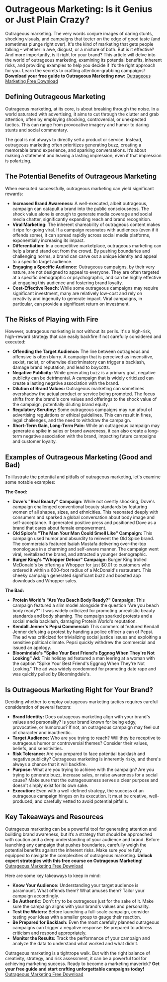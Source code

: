 # Outrageous Marketing: Is it Genius or Just Plain Crazy?

Outrageous marketing. The very words conjure images of daring stunts, shocking visuals, and campaigns that teeter on the edge of good taste (and sometimes plunge right over). It's the kind of marketing that gets people talking – whether in awe, disgust, or a mixture of both. But is it effective? And more importantly, is it right for your brand? This article will delve into the world of outrageous marketing, examining its potential benefits, inherent risks, and providing examples to help you decide if it’s the right approach for you.  Learn the secrets to crafting attention-grabbing campaigns! **Download your free guide to Outrageous Marketing now:** [Outrageous Marketing Free Download](https://udemywork.com/outrageous-marketing)

## Defining Outrageous Marketing

Outrageous marketing, at its core, is about breaking through the noise. In a world saturated with advertising, it aims to cut through the clutter and grab attention, often by employing shocking, controversial, or unexpected tactics. This can range from provocative imagery and humor to daring stunts and social commentary.

The goal is not always to directly sell a product or service. Instead, outrageous marketing often prioritizes generating buzz, creating a memorable brand experience, and sparking conversations. It’s about making a statement and leaving a lasting impression, even if that impression is polarizing.

## The Potential Benefits of Outrageous Marketing

When executed successfully, outrageous marketing can yield significant rewards:

*   **Increased Brand Awareness:** A well-executed, albeit outrageous, campaign can catapult a brand into the public consciousness. The shock value alone is enough to generate media coverage and social media chatter, significantly expanding reach and brand recognition.
*   **Viral Marketing:** The inherent shareability of outrageous content makes it ripe for going viral. If a campaign resonates with audiences (even if it offends some), it can spread rapidly across social media platforms, exponentially increasing its impact.
*   **Differentiation:** In a competitive marketplace, outrageous marketing can help a brand stand out from the crowd. By pushing boundaries and challenging norms, a brand can carve out a unique identity and appeal to a specific target audience.
*   **Engaging a Specific Audience:** Outrageous campaigns, by their very nature, are not designed to appeal to everyone. They are often targeted at a specific demographic or psychographic, and can be highly effective at engaging this audience and fostering brand loyalty.
*   **Cost-Effective Reach:** While some outrageous campaigns may require significant investment, many are relatively low-cost and rely on creativity and ingenuity to generate impact. Viral campaigns, in particular, can provide a significant return on investment.

## The Risks of Playing with Fire

However, outrageous marketing is not without its perils. It's a high-risk, high-reward strategy that can easily backfire if not carefully considered and executed:

*   **Offending the Target Audience:** The line between outrageous and offensive is often blurry. A campaign that is perceived as insensitive, sexist, racist, or otherwise discriminatory can trigger a backlash, damage brand reputation, and lead to boycotts.
*   **Negative Publicity:** While generating buzz is a primary goal, negative publicity can be detrimental. A campaign that is widely criticized can create a lasting negative association with the brand.
*   **Dilution of Brand Values:** Outrageous marketing can sometimes overshadow the actual product or service being promoted. The focus shifts from the brand's core values and offerings to the shock value of the campaign, potentially diluting brand equity.
*   **Regulatory Scrutiny:** Some outrageous campaigns may run afoul of advertising regulations or ethical guidelines. This can result in fines, legal challenges, and the need to withdraw the campaign.
*   **Short-Term Gain, Long-Term Pain:** While an outrageous campaign may generate a spike in sales or brand awareness, it can also create a long-term negative association with the brand, impacting future campaigns and customer loyalty.

## Examples of Outrageous Marketing (Good and Bad)

To illustrate the potential and pitfalls of outrageous marketing, let's examine some notable examples:

**The Good:**

*   **Dove's "Real Beauty" Campaign:** While not overtly shocking, Dove's campaign challenged conventional beauty standards by featuring women of all shapes, sizes, and ethnicities. This resonated deeply with consumers and sparked a global conversation about body image and self-acceptance. It generated positive press and positioned Dove as a brand that cares about female empowerment.
*   **Old Spice's "The Man Your Man Could Smell Like" Campaign:** This campaign used humor and absurdity to reinvent the Old Spice brand. The commercials featured Isaiah Mustafa delivering over-the-top monologues in a charming and self-aware manner. The campaign went viral, revitalized the brand, and attracted a younger demographic.
*   **Burger King's "Whopper Detour" Campaign:** Burger King trolled McDonald's by offering a Whopper for just $0.01 to customers who ordered it within a 600-foot radius of a McDonald's restaurant. This cheeky campaign generated significant buzz and boosted app downloads and Whopper sales.

**The Bad:**

*   **Protein World's "Are You Beach Body Ready?" Campaign:** This campaign featured a slim model alongside the question "Are you beach body ready?" It was widely criticized for promoting unrealistic beauty standards and body shaming. The campaign sparked protests and a social media backlash, damaging Protein World's reputation.
*   **Kendall Jenner's Pepsi Commercial:** This commercial featured Kendall Jenner defusing a protest by handing a police officer a can of Pepsi. The ad was criticized for trivializing social justice issues and exploiting a sensitive political climate. Pepsi quickly withdrew the commercial and issued an apology.
*   **Bloomindale's "Spike Your Best Friend's Eggnog When They're Not Looking" Ad:** This holiday ad featured a man leering at a woman with the caption "Spike Your Best Friend's Eggnog When They're Not Looking." The ad was widely condemned for promoting date rape and was quickly pulled by Bloomingdale's.

## Is Outrageous Marketing Right for Your Brand?

Deciding whether to employ outrageous marketing tactics requires careful consideration of several factors:

*   **Brand Identity:** Does outrageous marketing align with your brand's values and personality? Is your brand known for being edgy, provocative, or humorous? If not, an outrageous campaign may feel out of character and inauthentic.
*   **Target Audience:** Who are you trying to reach? Will they be receptive to outrageous humor or controversial themes? Consider their values, beliefs, and sensitivities.
*   **Risk Tolerance:** Are you prepared to face potential backlash and negative publicity? Outrageous marketing is inherently risky, and there's always a chance that it will backfire.
*   **Purpose:** What are you trying to achieve with the campaign? Are you trying to generate buzz, increase sales, or raise awareness for a social cause? Make sure that the outrageousness serves a clear purpose and doesn't simply exist for its own sake.
*   **Execution:** Even with a well-defined strategy, the success of an outrageous campaign hinges on its execution. It must be creative, well-produced, and carefully vetted to avoid potential pitfalls.

## Key Takeaways and Resources

Outrageous marketing can be a powerful tool for generating attention and building brand awareness, but it’s a strategy that should be approached with caution and a deep understanding of your audience and brand. Before launching any campaign that pushes boundaries, carefully weigh the potential benefits against the inherent risks. Make sure you're fully equipped to navigate the complexities of outrageous marketing. **Unlock expert strategies with this free course on Outrageous Marketing!** [Outrageous Marketing Free Download](https://udemywork.com/outrageous-marketing)

Here are some key takeaways to keep in mind:

*   **Know Your Audience:** Understanding your target audience is paramount. What offends them? What amuses them? Tailor your campaign accordingly.
*   **Be Authentic:** Don't try to be outrageous just for the sake of it. Make sure the campaign aligns with your brand's values and personality.
*   **Test the Waters:** Before launching a full-scale campaign, consider testing your ideas with a smaller group to gauge their reaction.
*   **Be Prepared for Backlash:** Even the most carefully planned outrageous campaigns can trigger a negative response. Be prepared to address criticism and respond appropriately.
*   **Monitor the Results:** Track the performance of your campaign and analyze the data to understand what worked and what didn't.

Outrageous marketing is a tightrope walk.  But with the right balance of creativity, strategy, and risk assessment, it can be a powerful tool for achieving marketing success. Ready to become a marketing maverick?  **Get your free guide and start crafting unforgettable campaigns today!** [Outrageous Marketing Free Download](https://udemywork.com/outrageous-marketing)

